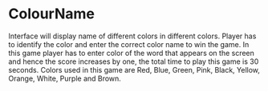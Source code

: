 # ColourName
 Interface will display name of different colors in different colors. Player has to identify the color and enter the correct color name to win the game. In this game player has to enter color of the word that appears on the screen and hence the score increases by one, the total time to play this game is 30 seconds. Colors used in this game are Red, Blue, Green, Pink, Black, Yellow, Orange, White, Purple and Brown.
